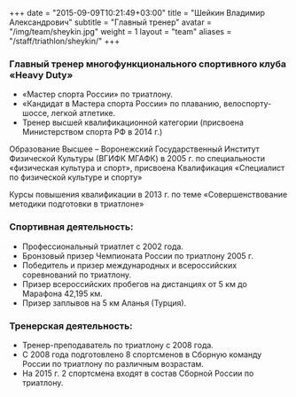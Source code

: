 +++
date = "2015-09-09T10:21:49+03:00"
title = "Шейкин Владимир Александрович"
subtitle = "Главный тренер"
avatar = "/img/team/sheykin.jpg"
weight = 1
layout = "team"
aliases = "/staff/triathlon/sheykin/"
+++

### Главный тренер многофункционального спортивного клуба «Heavy Duty»

- «Мастер спорта России» по триатлону.
- «Кандидат в Мастера спорта России» по плаванию, велоспорту-шоссе, легкой атлетике.
- Тренер высшей квалификационной категории (присвоена Министерством спорта РФ в 2014 г.)

Образование Высшее – Воронежский Государственный Институт Физической Культуры (ВГИФК МГАФК) в 2005 г. по специальности «физическая культура и спорт», присвоена Квалификация «Специалист по физической культуре и спорту»

Курсы повышения квалификации в 2013 г. по теме «Совершенствование методики подготовки в триатлоне»

### Спортивная деятельность: 

- Профессиональный триатлет с 2002 года.
- Бронзовый призер Чемпионата России по триатлону 2005 г. 
- Победитель и призер международных и всероссийских соревнований по триатлону.
- Призер всероссийских пробегов на дистанциях от 5 км до Марафона 42,195 км.
- Призер заплывов на 5 км Аланья (Турция).

### Тренерская деятельность:
- Тренер-преподаватель по триатлону с 2008 года.
- С 2008 года подготовлено 8 спортсменов в Сборную команду России по триатлону по различным возрастам. 
- На 2015 г. 2 спортсмена входят в состав Сборной России по триатлону.